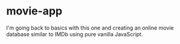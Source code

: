 # movie-app
I'm going back to basics with this one and creating an online movie database similar to IMDb using pure vanilla JavaScript.
